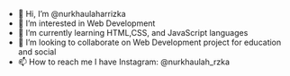 - 👋 Hi, I’m @nurkhaulaharrizka
- 👀 I’m interested in Web Development
- 🌱 I’m currently learning HTML,CSS, and JavaScript languages
- 💞️ I’m looking to collaborate on Web Development project for education and social
- 📫 How to reach me I have Instagram: @nurkhaulah_rzka

<!---
nurkhaulaharrizka/nurkhaulaharrizka is a ✨ special ✨ repository because its `README.md` (this file) appears on your GitHub profile.
You can click the Preview link to take a look at your changes.
--->
